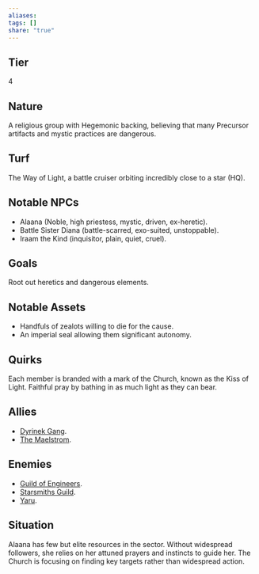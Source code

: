 ```yaml
---
aliases: 
tags: []
share: "true"
---
```

## Tier

4

## Nature

A religious group with Hegemonic backing, believing that many Precursor artifacts and mystic practices are dangerous.

## Turf

The Way of Light, a battle cruiser orbiting incredibly close to a star (HQ).

## Notable NPCs

- Alaana (Noble, high priestess, mystic, driven, ex-heretic).
- Battle Sister Diana (battle-scarred, exo-suited, unstoppable).
- Iraam the Kind (inquisitor, plain, quiet, cruel).


## Goals

Root out heretics and dangerous elements.

## Notable Assets

- Handfuls of zealots willing to die for the cause.
- An imperial seal allowing them significant autonomy.


## Quirks

Each member is branded with a mark of the Church, known as the Kiss of Light. Faithful pray by bathing in as much light as they can bear.

## Allies

- [Dyrinek Gang](Dyrinek%20Gang.md).
- [The Maelstrom](The%20Maelstrom.md).


## Enemies

- [Guild of Engineers](Guild%20of%20Engineers.md).
- [Starsmiths Guild](Starsmiths%20Guild.md).
- [Yaru](Yaru.md).


## Situation

Alaana has few but elite resources in the sector. Without widespread followers, she relies on her attuned prayers and instincts to guide her. The Church is focusing on finding key targets rather than widespread action.
